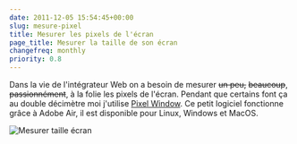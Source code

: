 ```yaml
---
date: 2011-12-05 15:54:45+00:00
slug: mesure-pixel
title: Mesurer les pixels de l'écran
page_title: Mesurer la taille de son écran
changefreq: monthly
priority: 0.8
---
```


Dans la vie de l'intégrateur Web on a besoin de mesurer <del>un peu,</del> <del>beaucoup</del>, <del>passionnément</del>, à la folie les pixels de l'écran.
Pendant que certains font ça au double décimètre moi j'utilise [Pixel Window](http://www.pixelwindowapp.com/).
Ce petit logiciel fonctionne grâce à Adobe Air, il est disponible pour Linux, Windows et MacOS.

![Mesurer taille écran](blog/legacy/2011/11/pixelWindow.png?raw=true)
